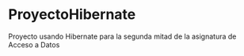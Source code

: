 # ProyectoHibernate
Proyecto usando Hibernate para la segunda mitad de la asignatura de Acceso a Datos
